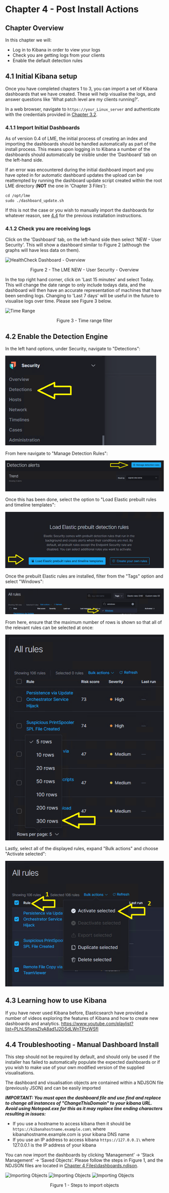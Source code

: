 # Chapter 4 - Post Install Actions

## Chapter Overview
In this chapter we will:
* Log in to Kibana in order to view your logs
* Check you are getting logs from your clients
* Enable the default detection rules

## 4.1 Initial Kibana setup

Once you have completed chapters 1 to 3, you can import a set of Kibana dashboards that we have created. These will help visualise the logs, and answer questions like 'What patch level are my clients running?'.

In a web browser, navigate to ```https://your_Linux_server``` and authenticate with the credentials provided in [Chapter 3.2](/docs/chapter3.md#32-install-lme-the-easy-way-using-our-script).

### 4.1.1 Import Initial Dashboards

As of version 0.4 of LME, the initial process of creating an index and importing the dashboards should be handled automatically as part of the install process. This means upon logging in to Kibana a number of the dashboards should automatically be visible under the ‘Dashboard’ tab on the left-hand side.

If an error was encountered during the initial dashboard import and you have opted in for automatic dashboard updates the upload can be reattempted by running the dashboard update script created within the root LME directory (**NOT** the one in 'Chapter 3 Files'):

```
cd /opt/lme
sudo ./dashboard_update.sh
```

If this is not the case or you wish to manually import the dashboards for whatever reason, see [4.4](#44-troubleshooting---manual-dashboard-install) for the previous installation instructions.

### 4.1.2 Check you are receiving logs

Click on the 'Dashboard' tab, on the left-hand side then select 'NEW - User Security'. This will show a dashboard similar to Figure 2 (although the graphs will have less data on them).

![HealthCheck Dashboard - Overview](usersec.png)
<p align="center">
Figure 2 - The LME NEW - User Security - Overview
</p>

In the top right hand corner, click on 'Last 15 minutes' and select Today. This will change the date range to only include todays data, and the dashboard will then have an accurate representation of machines that have been sending logs. Changing to 'Last 7 days' will be useful in the future to visualise logs over time. Please see Figure 3 below.

![Time Range](timerange.png)
<p align="center">
Figure 3 - Time range filter
</p>

## 4.2 Enable the Detection Engine

In the left hand options, under Security, navigate to "Detections":


![Enable siem](siem.png)

From here navigate to "Manage Detection Rules":

![Enable siem](siem2.png)

Once this has been done, select the option to "Load Elastic prebuilt rules and timeline templates":

![Enable siem](siem3.png)

Once the prebuilt Elastic rules are installed, filter from the "Tags" option and select "Windows":

![Enable siem](siem4.png)

From here, ensure that the maximum number of rows is shown so that all of the relevant rules can be selected at once:

![Enable siem](siem5.png)

Lastly, select all of the displayed rules, expand "Bulk actions" and choose "Activate selected":

![Enable siem](siem6.png)

## 4.3 Learning how to use Kibana

If you have never used Kibana before, Elasticsearch have provided a number of videos exploring the features of Kibana and how to create new dashboards and analytics. https://www.youtube.com/playlist?list=PLhLSfisesZIvA8ad1J2DSdLWnTPtzWSfI

## 4.4 Troubleshooting - Manual Dashboard Install

This step should not be required by default, and should only be used if the installer has failed to automatically populate the expected dashboards or if you wish to make use of your own modified version of the supplied visualisations.

The dashboard and visualisation objects are contained within a NDJSON file (previously JSON) and can be easily imported

***IMPORTANT: You must open the dashboard file and use find and replace to change all instances of "ChangeThisDomain" to your kibana URL. Avoid using Notepad.exe for this as it may replace line ending characters resulting in issues:***
* If you use a hostname to access kibana then it should be ```https://kibanahostname.example.com\``` where kibanahostname.example.com is your kibana DNS name
* If you use an IP address to access kibana ```https://127.0.0.1\``` where 127.0.0.1 is the IP address of your kibana

You can now import the dashboards by clicking ‘Management’ -> ‘Stack Management’ -> ‘Saved Objects’. Please follow the steps in Figure 1, and the NDJSON files are located in [Chapter 4 Files\dashboards.ndjson](/Chapter%204%20Files/).


![Importing Objects](import.png)
![Importing Objects](import1.png)
![Importing Objects](import2.png)

<p align="center">
Figure 1 - Steps to import objects
</p>